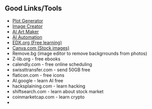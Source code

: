 

## Good Links/Tools
- [Plot Generator](https://www.plot-generator.org.uk/)
- [Image Creator](https://openai.com/blog/dall-e/)
- [AI Art Maker](https://hotpot.ai/art-maker)
- [AI Automation](https://hexomatic.com/)
- [EDX.org (Free learning)](EDX.org)
- [Canva.com (Stock images)](Canva.com)
- Remove.bg (image editor to remove backgrrounds from photos)
- Z-lib.org - free ebooks
- calendly.com - free online scheduling
- swissttransfer.com - send 50GB free
- flaticon.com - free icons
- AI.google - learn AI free
- hacksplaining.com - learn hacking
- shiftsearch.com - learn about stock market
- coinmarketcap.com - learn crypto
- 
